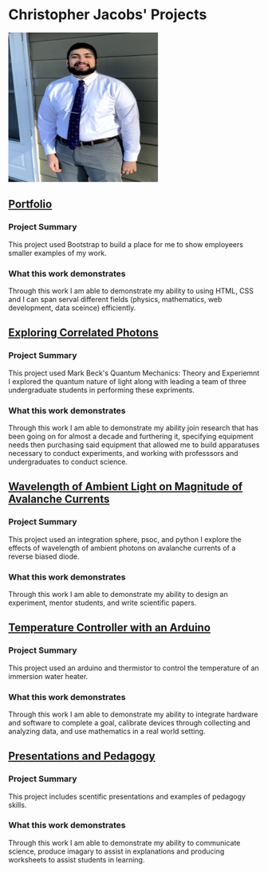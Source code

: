 # Christopher Jacobs' Projects

<img src=https://github.com/jacobsc050/projects/blob/main/assets/image.png width="300" height="300">

## [Portfolio](https://jacobsc050.github.io/portfolio/)

### Project Summary

This project used Bootstrap to build a place for me to show employeers smaller examples of my work.

### What this work demonstrates

Through this work I am able to demonstrate my ability to using HTML, CSS and I can span serval different fields (physics, mathematics, web development, data sceince) efficiently.


## [Exploring Correlated Photons](https://github.com/jacobsc050/quantum-mechanics)



### Project Summary

This project used Mark Beck's Quantum Mechanics: Theory and Experiemnt I explored the quantum nature of light along with leading a team of three undergraduate students in performing these expriments.

### What this work demonstrates

Through this work I am able to demonstrate my ability join research that has been going on for almost a decade and furthering it, specifying equipment needs then purchasing said equipment that allowed me to build apparatuses necessary to conduct experiments, and working with professsors and undergraduates to conduct science. 

## [Wavelength of  Ambient Light on Magnitude of  Avalanche Currents](https://github.com/jacobsc050/senior-thesis)

### Project Summary

This project used an integration sphere, psoc, and python I explore the effects of wavelength of ambient photons on avalanche currents of a reverse biased diode.

### What this work demonstrates

Through this work I am able to demonstrate my ability to design an experiment, mentor students, and write scientific papers.  


## [Temperature Controller with an Arduino](https://github.com/jacobsc050/temperature-controller-arduino)

### Project Summary

This project used an arduino and thermistor to control the temperature of an immersion water heater.

### What this work demonstrates

Through this work I am able to demonstrate my ability to integrate hardware and software to complete a goal, calibrate devices through collecting and analyzing data, and use mathematics in a real world setting.  


## [Presentations and Pedagogy](https://github.com/jacobsc050/presentations-and-pedagogy)

### Project Summary

This project includes scentific presentations and examples of pedagogy skills.

### What this work demonstrates

Through this work I am able to demonstrate my ability to communicate science, produce imagary to assist in explanations and producing worksheets to assist students in learning.
